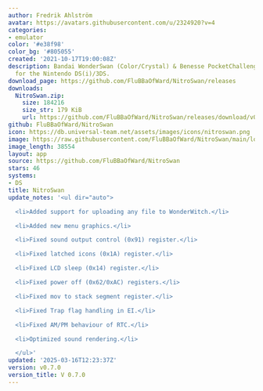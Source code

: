 ```yaml
---
author: Fredrik Ahlström
avatar: https://avatars.githubusercontent.com/u/2324920?v=4
categories:
- emulator
color: '#e38f98'
color_bg: '#805055'
created: '2021-10-17T19:00:08Z'
description: Bandai WonderSwan (Color/Crystal) & Benesse PocketChallenge V2 emulator
  for the Nintendo DS(i)/3DS.
download_page: https://github.com/FluBBaOfWard/NitroSwan/releases
downloads:
  NitroSwan.zip:
    size: 184216
    size_str: 179 KiB
    url: https://github.com/FluBBaOfWard/NitroSwan/releases/download/v0.7.0/NitroSwan.zip
github: FluBBaOfWard/NitroSwan
icon: https://db.universal-team.net/assets/images/icons/nitroswan.png
image: https://raw.githubusercontent.com/FluBBaOfWard/NitroSwan/main/logo.png
image_length: 38554
layout: app
source: https://github.com/FluBBaOfWard/NitroSwan
stars: 46
systems:
- DS
title: NitroSwan
update_notes: '<ul dir="auto">

  <li>Added support for uploading any file to WonderWitch.</li>

  <li>Added new menu graphics.</li>

  <li>Fixed sound output control (0x91) register.</li>

  <li>Fixed latched icons (0x1A) register.</li>

  <li>Fixed LCD sleep (0x14) register.</li>

  <li>Fixed power off (0x62/0xAC) registers.</li>

  <li>Fixed mov to stack segment register.</li>

  <li>Fixed Trap flag handling in EI.</li>

  <li>Fixed AM/PM behaviour of RTC.</li>

  <li>Optimized sound rendering.</li>

  </ul>'
updated: '2025-03-16T12:23:37Z'
version: v0.7.0
version_title: V 0.7.0
---
```

